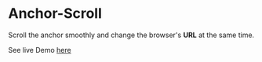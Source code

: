 Anchor-Scroll
=============

Scroll the anchor smoothly and change the browser's **URL** at the same time.

See live Demo [here](jsbin.com/Anchor-Scroll/latest 'Anchor-Scroll demo')